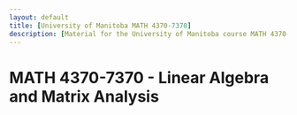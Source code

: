 ```yaml
---
layout: default
title: [University of Manitoba MATH 4370-7370]
description: [Material for the University of Manitoba course MATH 4370-7370, Linear Algebra and Matrix Analysis]
---
```


# MATH 4370-7370 - Linear Algebra and Matrix Analysis

